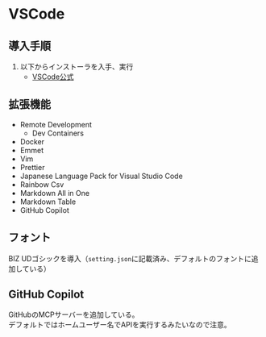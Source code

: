 # VSCode
## 導入手順
1. 以下からインストーラを入手、実行
    - [VSCode公式](https://code.visualstudio.com/download)

## 拡張機能
* Remote Development
    * Dev Containers
* Docker
* Emmet
* Vim
* Prettier
* Japanese Language Pack for Visual Studio Code
* Rainbow Csv
* Markdown All in One
* Markdown Table
* GitHub Copilot

## フォント
BIZ UDゴシックを導入（`setting.json`に記載済み、デフォルトのフォントに追加している）

## GitHub Copilot
GitHubのMCPサーバーを追加している。  
デフォルトではホームユーザー名でAPIを実行するみたいなので注意。
